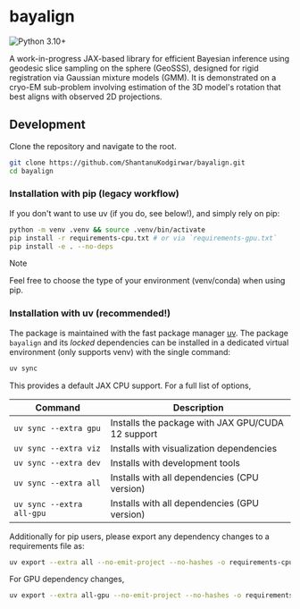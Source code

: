 # bayalign
![Python 3.10+](https://img.shields.io/badge/Python-3.10%2B-blue?logo=python&logoColor=white)

A work-in-progress JAX-based library for efficient Bayesian inference using geodesic slice sampling on the sphere (GeoSSS), designed for rigid registration via Gaussian mixture models (GMM). It is demonstrated on a cryo-EM sub-problem involving estimation of the 3D model's rotation that best aligns with observed 2D projections. 

## Development

Clone the repository and navigate to the root.

```bash
git clone https://github.com/ShantanuKodgirwar/bayalign.git
cd bayalign
```

### Installation with pip (legacy workflow)

If you don't want to use uv (if you do, see below!), and simply rely on pip:

```bash
python -m venv .venv && source .venv/bin/activate
pip install -r requirements-cpu.txt # or via `requirements-gpu.txt`
pip install -e . --no-deps
```

> [!NOTE]  
> Feel free to choose the type of your environment (venv/conda) when using pip.

### Installation with uv (recommended!)

The package is maintained with the fast package manager [uv](https://github.com/astral-sh/uv). The package `bayalign` and its *locked* dependencies can be installed in a dedicated virtual environment (only supports venv) with the single command:

```bash
uv sync
```

This provides a default JAX CPU support. For a full list of options,

| Command                   | Description                                       |
| ------------------------- | ------------------------------------------------- |
| `uv sync --extra gpu`     | Installs the package with JAX GPU/CUDA 12 support |
| `uv sync --extra viz`     | Installs with visualization dependencies          |
| `uv sync --extra dev`     | Installs with development tools                   |
| `uv sync --extra all`     | Installs with all dependencies (CPU version)      |
| `uv sync --extra all-gpu` | Installs with all dependencies (GPU version)      |


Additionally for pip users, please export any dependency changes to a requirements file as:

```bash
uv export --extra all --no-emit-project --no-hashes -o requirements-cpu.txt
```

For GPU dependency changes, 

```bash
uv export --extra all-gpu --no-emit-project --no-hashes -o requirements-gpu.txt
```